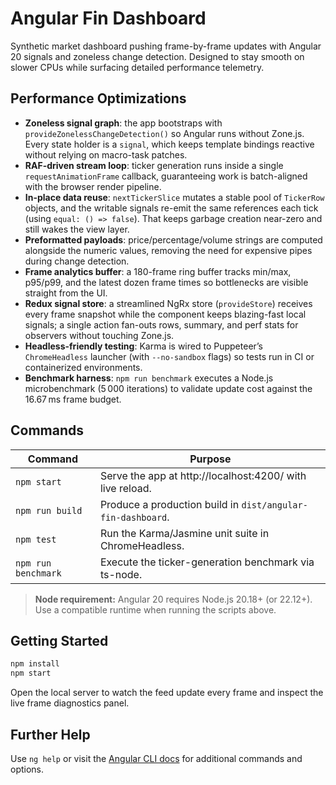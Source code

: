 # Angular Fin Dashboard

Synthetic market dashboard pushing frame-by-frame updates with Angular 20 signals and zoneless change detection. Designed to stay smooth on slower CPUs while surfacing detailed performance telemetry.

## Performance Optimizations

- **Zoneless signal graph**: the app bootstraps with `provideZonelessChangeDetection()` so Angular runs without Zone.js. Every state holder is a `signal`, which keeps template bindings reactive without relying on macro-task patches.
- **RAF-driven stream loop**: ticker generation runs inside a single `requestAnimationFrame` callback, guaranteeing work is batch-aligned with the browser render pipeline.
- **In-place data reuse**: `nextTickerSlice` mutates a stable pool of `TickerRow` objects, and the writable signals re-emit the same references each tick (using `equal: () => false`). That keeps garbage creation near-zero and still wakes the view layer.
- **Preformatted payloads**: price/percentage/volume strings are computed alongside the numeric values, removing the need for expensive pipes during change detection.
- **Frame analytics buffer**: a 180-frame ring buffer tracks min/max, p95/p99, and the latest dozen frame times so bottlenecks are visible straight from the UI.
- **Redux signal store**: a streamlined NgRx store (`provideStore`) receives every frame snapshot while the component keeps blazing-fast local signals; a single action fan-outs rows, summary, and perf stats for observers without touching Zone.js.
- **Headless-friendly testing**: Karma is wired to Puppeteer’s `ChromeHeadless` launcher (with `--no-sandbox` flags) so tests run in CI or containerized environments.
- **Benchmark harness**: `npm run benchmark` executes a Node.js microbenchmark (5 000 iterations) to validate update cost against the 16.67 ms frame budget.

## Commands

| Command | Purpose |
| --- | --- |
| `npm start` | Serve the app at http://localhost:4200/ with live reload. |
| `npm run build` | Produce a production build in `dist/angular-fin-dashboard`. |
| `npm test` | Run the Karma/Jasmine unit suite in ChromeHeadless. |
| `npm run benchmark` | Execute the ticker-generation benchmark via ts-node. |

> **Node requirement:** Angular 20 requires Node.js 20.18+ (or 22.12+). Use a compatible runtime when running the scripts above.

## Getting Started

```bash
npm install
npm start
```

Open the local server to watch the feed update every frame and inspect the live frame diagnostics panel.

## Further Help

Use `ng help` or visit the [Angular CLI docs](https://angular.io/cli) for additional commands and options.
